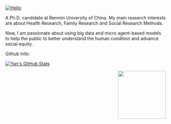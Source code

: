 [![Hello](https://readme-typing-svg.demolab.com?font=Didact+Gothic&size=36&pause=1000&color=1C2B2F&width=435&lines=Hello!+I'm+Yu-Teng.+)](https://git.io/typing-svg)

A Ph.D. candidate at Renmin University of China. My main reaserch interests are about Health Research, Family Research and Social Research Methods. 

Now, I am passionate about using big data and micro agent-based models to help the public to better understand the human condition and advance social equity.



Github Info:

[![Yan's GitHub Stats](https://blog-count.vercel.app/api?username=yanyuteng)](https://github.com/yanyuteng/BlogCount)

<img align='right' src="https://komarev.com/ghpvc/?username=yanyuteng&color=gray" width="150">

